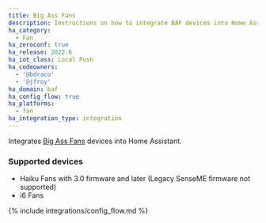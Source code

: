 ```yaml
---
title: Big Ass Fans
description: Instructions on how to integrate BAF devices into Home Assistant.
ha_category:
  - Fan
ha_zeroconf: true
ha_release: 2022.6
ha_iot_class: Local Push
ha_codeowners:
  - '@bdraco'
  - '@jfroy'
ha_domain: baf
ha_config_flow: true
ha_platforms:
  - fan
ha_integration_type: integration
---
```


Integrates [Big Ass Fans](https://www.bigassfans.com/) devices into Home Assistant.

### Supported devices

- Haiku Fans with 3.0 firmware and later (Legacy SenseME firmware not supported)
- i6 Fans

{% include integrations/config_flow.md %}

